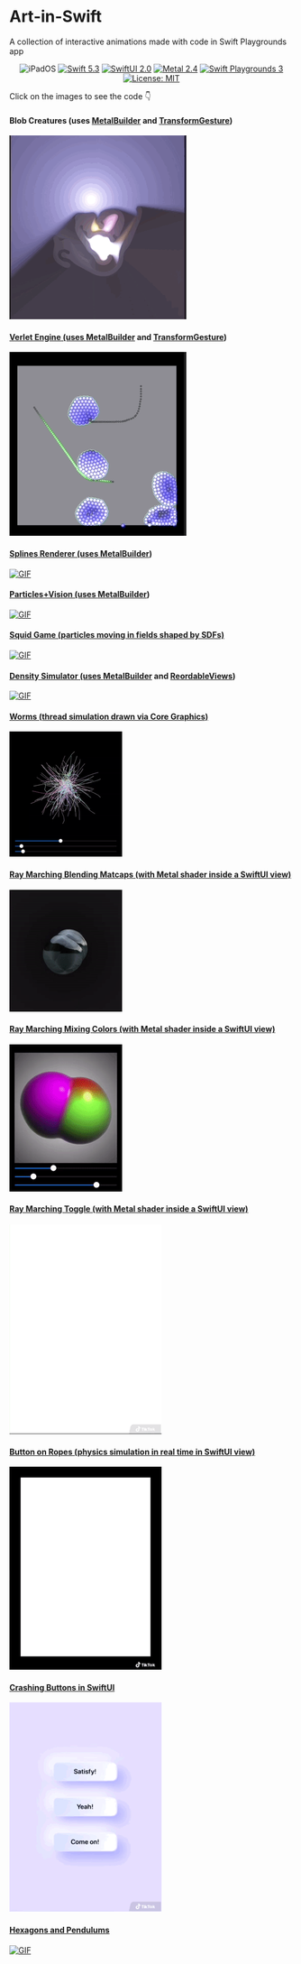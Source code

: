 # Art-in-Swift
A collection of interactive animations made with code in Swift Playgrounds app
<p align="center">
    <img src="https://img.shields.io/badge/platforms-iOS_14_-blue.svg" alt="iPadOS" />
    <a href="https://swift.org/about/#swiftorg-and-open-source"><img src="https://img.shields.io/badge/Swift-5.3-orange.svg" alt="Swift 5.3" /></a>
    <a href="https://developer.apple.com/xcode/swiftui/"><img src="https://img.shields.io/badge/SwiftUI-2.0-green.svg" alt="SwiftUI 2.0" /></a>
    <a href="https://developer.apple.com/metal/"><img src="https://img.shields.io/badge/Metal-2.4-green.svg" alt="Metal 2.4" /></a>
    <a href="https://apps.apple.com/ru/app/swift-playgrounds/id908519492?l=en"><img src="https://img.shields.io/badge/SwiftPlaygrounds-3.4.1-orange.svg" alt="Swift Playgrounds 3" /></a>
    <a href="https://en.wikipedia.org/wiki/MIT_License"><img src="https://img.shields.io/badge/License-MIT-green.svg" alt="License: MIT" /></a>                                                                                                                                     </p>
                                                                                                                                       
Click on the images to see the code :point_down: 

#### Blob Creatures (uses [MetalBuilder](https://github.com/gadirom/MetalBuilder) and [TransformGesture](https://github.com/gadirom/TransformGesture))
<p align="left">
   <a href="https://github.com/gadirom/Art-in-Swift/blob/main/BlobCreatures.swiftpm"><img src="GIFs/BlobCreatures.gif" alt="GIF"/>
</p> 

#### Verlet Engine (uses [MetalBuilder](https://github.com/gadirom/MetalBuilder) and [TransformGesture](https://github.com/gadirom/TransformGesture))
<p align="left">
   <a href="https://github.com/gadirom/Art-in-Swift/blob/main/VerletEngine.swiftpm"><img src="GIFs/VerletEngine.gif" alt="GIF"/>
</p>   

#### Splines Renderer (uses [MetalBuilder](https://github.com/gadirom/MetalBuilder))
<p align="left">
   <a href="https://github.com/gadirom/Art-in-Swift/blob/main/SplinesRenderer.swiftpm"><img src="GIFs/SplineRenderer.gif" alt="GIF"/>
</p> 

#### Particles+Vision (uses [MetalBuilder](https://github.com/gadirom/MetalBuilder))
<p align="left">
   <a href="https://github.com/gadirom/Art-in-Swift/blob/main/Density MetalBuilder_Particles_Vision.swiftpm"><img src="GIFs/Particles_Vision.gif" alt="GIF"/>
</p>     

#### Squid Game (particles moving in fields shaped by SDFs)
<p align="left">
   <a href="https://github.com/gadirom/Art-in-Swift/blob/main/Squid Game SDF.swift"><img src="GIFs/Squid Game SDF.GIF" alt="GIF"/>
</p>     

#### Density Simulator (uses [MetalBuilder](https://github.com/gadirom/MetalBuilder) and [ReordableViews](https://github.com/gadirom/ReordableViews))
<p align="left">
   <a href="https://github.com/gadirom/Art-in-Swift/blob/main/Density simulator.swiftpm"><img src="GIFs/DensitySimulator.gif" alt="GIF"/>
</p>     

#### Worms (thread simulation drawn via Core Graphics)
<p align="left">
   <a href="https://github.com/gadirom/Art-in-Swift/blob/main/Worms.swift"><img src="GIFs/Worms.gif" alt="GIF"/>
</p>     

#### Ray Marching Blending Matcaps (with Metal shader inside a SwiftUI view)
<p align="left">
   <a href="https://github.com/gadirom/Art-in-Swift/blob/main/Raymarching%20Blending%20Matcaps.swift"><img src="GIFs/Raymarching Blending Matcaps.GIF" alt="GIF"/>
</p>     
    
#### Ray Marching Mixing Colors (with Metal shader inside a SwiftUI view)
<p align="left">
   <a href="https://github.com/gadirom/Art-in-Swift/blob/main/Ray%20Marching%20Mixing.swift"><img src="GIFs/Ray Marching Mixing.gif" alt="GIF"/>
</p>      
    
#### Ray Marching Toggle (with Metal shader inside a SwiftUI view)
<p align="left">
   <a href="https://github.com/gadirom/Art-in-Swift/blob/main/Ray%20Marching%20Toggle.swift"><img src="GIFs/Ray Marching Toggle.gif" alt="GIF"/>
</p>      
    
#### Button on Ropes (physics simulation in real time in SwiftUI view)
<p align="left">
   <a href="https://github.com/gadirom/Art-in-Swift/blob/main/Button%20on%20Ropes.swift"><img src="GIFs/Button on Ropes.gif" alt="GIF"/>
</p>      
    
#### Crashing Buttons in SwiftUI
<p align="left">
   <a href="https://github.com/gadirom/Art-in-Swift/blob/main/Crashing%20Button.swift"><img src="GIFs/Crashing Buttons .GIF" alt="GIF"/>
</p>      
    
#### Hexagons and Pendulums
<p align="left">
   <a href="https://github.com/gadirom/Art-in-Swift/blob/main/Hexagon%20Pendulums.swift"><img src="GIFs/Hexagon Pendulums.GIF" alt="GIF"/>
</p>   
